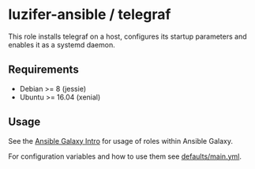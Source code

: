 # luzifer-ansible / telegraf

This role installs telegraf on a host, configures its startup parameters and enables it as a systemd daemon.

## Requirements

- Debian >= 8 (jessie)
- Ubuntu >= 16.04 (xenial)

## Usage

See the [Ansible Galaxy Intro](https://galaxy.ansible.com/intro) for usage of roles within Ansible Galaxy.

For configuration variables and how to use them see [defaults/main.yml](defaults/main.yml).
